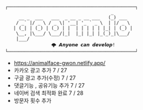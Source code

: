 ```
┌───────────────────────────────────────────────┐
                                       _       
     __ _  ___   ___  _ __ _ __ ___   (_) ___  
    / _` |/ _ \ / _ \| '__| '_ ` _ \  | |/ _ \ 
   | (_| | (_) | (_) | |  | | | | | |_| | (_) |
    \__, |\___/ \___/|_|  |_| |_| |_(_)_|\___/ 
    |___/                                      
			     🌩 𝘼𝙣𝙮𝙤𝙣𝙚 𝙘𝙖𝙣 𝙙𝙚𝙫𝙚𝙡𝙤𝙥!
└───────────────────────────────────────────────┘
```

- https://animalface-gwon.netlify.app/
- 카카오 광고 추가         7 / 27
- 구글 광고 추가(수정)           7 / 27
- 댓글기능 , 공유기능 추가  7 / 27
- 네이버 검색 최적화 완료   7 / 28
- 방문자 횟수 추가
